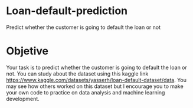 # Loan-default-prediction
Predict whether the customer is going to default the loan or not
# Objetive
Your task is to predict whether the customer is going to default the loan or not.
You can study about the dataset using this kaggle link https://www.kaggle.com/datasets/yasserh/loan-default-dataset/data.
You may see how others worked on this dataset but I encourage you to make your own code to practice on data analysis and machine learning development.

